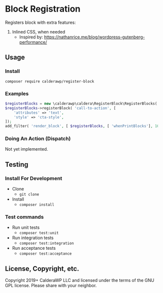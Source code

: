 # Block Registration

Registers block with extra features:
1) Inlined CSS, when needed
    - Inspired by: https://nathanrice.me/blog/wordpress-gutenberg-performance/

## Usage

### Install
`composer require calderawp/register-block`

### Examples

```php
$registerBlocks = new \calderawp\caldera\RegisterBlock\RegisterBlocks( 'your-namespace' );
$registerBlocks->registerBlock( 'call-to-action', [
	'attributes' => 'text',
	'style' => 'cta-style',
]);
add_filter( 'render_block', [ $registerBlocks, [ 'whenPrintBlocks'], 10, 2 ] );
```


### Doing An Action (Dispatch)
Not yet implemented.

## Testing

### Install For Development
* Clone
    - `git clone`
* Install 
    - `composer install`
    
### Test commands
* Run unit tests
    - `composer test:unit`
* Run integration tests
    - `composer test:integration`
* Run acceptance tests
    - `composer test:acceptance`
    
## License, Copyright, etc.
Copyright 2019+ CalderaWP LLC and licensed under the terms of the GNU GPL license. Please share with your neighbor.
